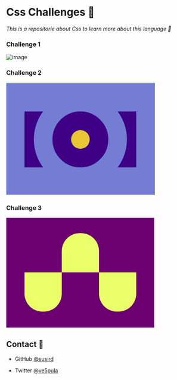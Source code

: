 # Css Challenges :muscle:
*This is a repositorie about Css to learn more about this language :cowboy_hat_face:*

### Challenge 1
![image](https://user-images.githubusercontent.com/42523734/114058174-d8656600-9858-11eb-9c5d-122c588d646b.png)

### Challenge 2
![image](img_challenge2.png)

### Challenge 3
![image](img_challenge3.png)




## Contact :fax:

* GitHub [@susird](https://github.com/SUSIRD)
- Twitter [@ve5pula](https://twitter.com/ve5pula)